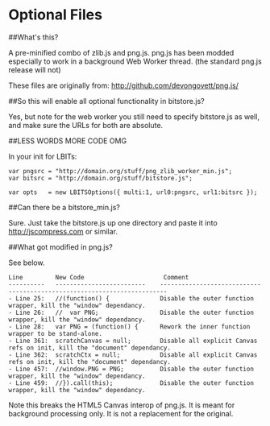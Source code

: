 Optional Files
==============

##What's this?

A pre-minified combo of zlib.js and png.js.  png.js has been modded especially to work in a background Web Worker thread.  (the standard png.js release will not)

These files are originally from: http://github.com/devongovett/png.js/

##So this will enable all optional functionality in bitstore.js?

Yes, but note for the web worker you still need to specify bitstore.js as well, and make sure the URLs for both are absolute.

##LESS WORDS MORE CODE OMG

In your init for LBITs:

```
var pngsrc = "http://domain.org/stuff/png_zlib_worker_min.js";
var bitsrc = "http://domain.org/stuff/bitstore.js";

var opts   = new LBITSOptions({ multi:1, url0:pngsrc, url1:bitsrc });
```

##Can there be a bitstore_min.js?

Sure.  Just take the bitstore.js up one directory and paste it into http://jscompress.com or similar.

##What got modified in png.js?

See below.

```
Line         New Code                      Comment
----------   -------------------------    ------------------------------------------------------------------------
- Line 25:   //(function() {              Disable the outer function wrapper, kill the "window" dependancy.
- Line 26:   //  var PNG;                 Disable the outer function wrapper, kill the "window" dependancy.
- Line 28:   var PNG = (function() {      Rework the inner function wrapper to be stand-alone.
- Line 361:  scratchCanvas = null;        Disable all explicit Canvas refs on init, kill the "document" dependancy.
- Line 362:  scratchCtx = null;           Disable all explicit Canvas refs on init, kill the "document" dependancy.
- Line 457:  //window.PNG = PNG;          Disable the outer function wrapper, kill the "window" dependancy.
- Line 459:  //}).call(this);             Disable the outer function wrapper, kill the "window" dependancy.
```

Note this breaks the HTML5 Canvas interop of png.js.  It is meant for background processing only.  It is not a replacement for the original.
